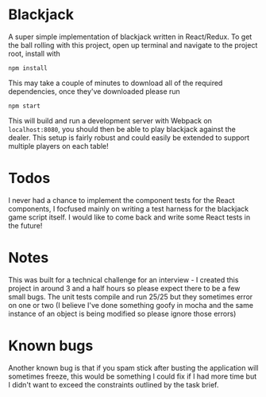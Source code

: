 # Blackjack
A super simple implementation of blackjack written in React/Redux.  To get the ball rolling with this project, open up terminal and navigate to the project root, install with

```
npm install
```

This may take a couple of minutes to download all of the required dependencies, once they've downloaded please run

```
npm start
```

This will build and run a development server with Webpack on `localhost:8080`, you should then be able to play blackjack against the dealer.  This setup is fairly robust and could easily be extended to support multiple players on each table! 

# Todos
I never had a chance to implement the component tests for the React components, I focfused mainly on writing a test harness for the blackjack game script itself.  I would like to come back and write some React tests in the future!

# Notes
This was built for a technical challenge for an interview - I created this project in around 3 and a half hours so please expect there to be a few small bugs.  The unit tests compile and run 25/25 but they sometimes error on one or two (I believe I've done something goofy in mocha and the same instance of an object is being modified so please ignore those errors)

# Known bugs
Another known bug is that if you spam stick after busting the application will sometimes freeze, this would be something I could fix if I had more time but I didn't want to exceed the
constraints outlined by the task brief.
